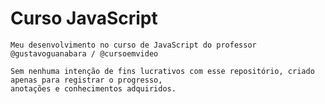 #   Curso JavaScript
    Meu desenvolvimento no curso de JavaScript do professor @gustavoguanabara / @cursoemvideo

    Sem nenhuma intenção de fins lucrativos com esse repositório, criado apenas para registrar o progresso, 
    anotações e conhecimentos adquiridos.

